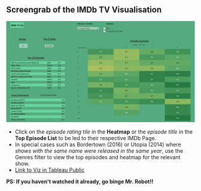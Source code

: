 Screengrab of the IMDb TV Visualisation
-----------
![alt text](https://github.com/HazimAA/Visualisation/blob/main/Tableau/IMDb%20TV%20Viz/Visualisation.JPG)  
* Click on the _episode rating tile_ in the **Heatmap** or the _episode title_ in the **Top Episode List** to be led to their respective IMDb Page.  
* In special cases such as Bordertown (2016) or Utopia (2014) where _shows with the same name were released in the same year_, use the Genres filter to view the top episodes and 
heatmap for the relevant show.
* [Link to Viz in Tableau Public](https://public.tableau.com/profile/hazim.ahmed#!/vizhome/IMDBTVVisualization/IMDbTVSeries)  

**PS: If you haven't watched it already, go binge Mr. Robot!!**
